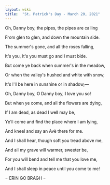 ```yaml
---
layout: wiki
title:  "St. Patrick's Day - March 20, 2021"
---
```


Oh, Danny boy, the pipes, the pipes are calling

From glen to glen, and down the mountain side.

The summer's gone, and all the roses falling,

It's you, It's you must go and I must bide.

But come ye back when summer's in the meadow,

Or when the valley's hushed and white with snow,

It's I'll be here in sunshine or in shadow,—

Oh, Danny boy, O Danny boy, I love you so!


But when ye come, and all the flowers are dying,

If I am dead, as dead I well may be,

Ye'll come and find the place where I am lying,

And kneel and say an Avè there for me.

And I shall hear, though soft you tread above me,

And all my grave will warmer, sweeter be,

For you will bend and tell me that you love me,

And I shall sleep in peace until you come to me! 

 =  ERIN GO BRAGH  =
